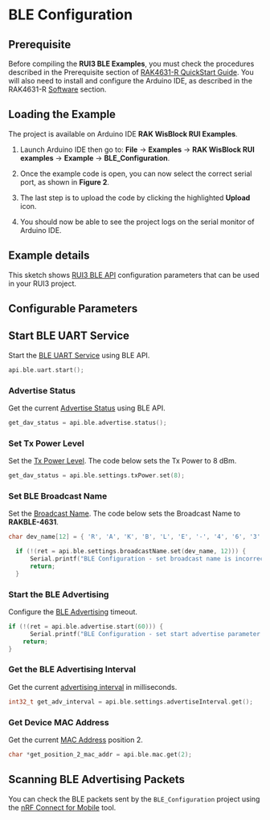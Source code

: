 # BLE Configuration

## Prerequisite

Before compiling the **RUI3 BLE Examples**, you must check the procedures described in the Prerequisite section of [RAK4631-R QuickStart Guide](/Product-Categories/WisBlock/RAK4631-R/Quickstart/#prerequisite).
You will also need to install and configure the Arduino IDE, as described in the RAK4631-R [Software](/Product-Categories/WisBlock/RAK4631-R/Quickstart/#software) section.

## Loading the Example

The project is available on Arduino IDE **RAK WisBlock RUI Examples**.

1. Launch Arduino IDE then go to: **File** -> **Examples** -> **RAK WisBlock RUI examples** -> **Example** -> **BLE_Configuration**.
 
<rk-img
  src="/assets/images/rui3/ble_examples/ble-conf-arduino.png"
  width="100%"
  caption="RAK WisBlock RUI BLE configuration example"
/>

2. Once the example code is open, you can now select the correct serial port, as shown in **Figure 2**.

<rk-img
  src="/assets/images/rui3/ble_examples/arduino-port.png"
  width="100%"
  caption="Selecting the correct serial port"
/>

3. The last step is to upload the code by clicking the highlighted **Upload** icon.

<rk-img
  src="/assets/images/rui3/ble_examples/ble-conf-upload.png"
  width="100%"
  caption="Uploading the BLE_Configuration example code"
/>

4. You should now be able to see the project logs on the serial monitor of Arduino IDE.

<rk-img
  src="/assets/images/rui3/ble_examples/ble-conf-log.png"
  width="100%"
  caption="Serial monitor BLE_Configuration log"
/>

## Example details

This sketch shows [RUI3 BLE API](/RUI3/BLE/) configuration parameters that can be used in your RUI3 project.<br>



## Configurable Parameters

## Start BLE UART Service

Start the [BLE UART Service](/RUI3/BLE/#start) using BLE API.

```c
api.ble.uart.start();
```
### Advertise Status

Get the current [Advertise Status](/RUI3/BLE/#status) using BLE API.

```c
get_dav_status = api.ble.advertise.status();
```

### Set Tx Power Level

Set the [Tx Power Level](/RUI3/BLE/#set). The code below sets the Tx Power to 8&nbsp;dBm.

```c
get_dav_status = api.ble.settings.txPower.set(8);
```

### Set BLE Broadcast Name

Set the [Broadcast Name](/RUI3/BLE/#set-3). The code below sets the Broadcast Name to **RAKBLE-4631**.

```c
char dev_name[12] = { 'R', 'A', 'K', 'B', 'L', 'E', '-', '4', '6', '3', '1', '\0' };

  if (!(ret = api.ble.settings.broadcastName.set(dev_name, 12))) {
      Serial.printf("BLE Configuration - set broadcast name is incorrect! \r\n");
      return;
  }
```
### Start the BLE Advertising

Configure the [BLE Advertising](/RUI3/BLE/#start-2) timeout.

```c
if (!(ret = api.ble.advertise.start(60))) {
      Serial.printf("BLE Configuration - set start advertise parameter is incorrect! \r\n");
    return;
}
```
### Get the BLE Advertising Interval

Get the current [advertising interval](/RUI3/BLE/#get-3) in milliseconds.

```c
int32_t get_adv_interval = api.ble.settings.advertiseInterval.get();
```

### Get Device MAC Address

Get the current [MAC Address](/RUI3/BLE/#get) position 2.
```c
char *get_position_2_mac_addr = api.ble.mac.get(2);
```

## Scanning BLE Advertising Packets

You can check the BLE packets sent by the `BLE_Configuration` project using the [nRF Connect for Mobile](https://www.nordicsemi.com/Products/Development-tools/nrf-connect-for-mobile) tool.

<rk-img
  src="/assets/images/rui3/ble_examples/ble-conf-scan.png"
  width="40%"
  caption="nRF Connect for Mobile tool scan"
/>
